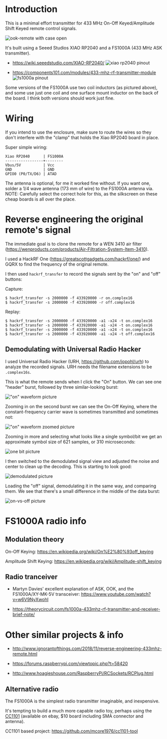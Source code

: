 # Introduction

This is a minimal effort transmitter for 433 MHz On-Off Keyed/Amplitude
Shift Keyed remote control signals.

![ook-remote with case open](pics/ook-remote.jpg)

It's built using a Seeed Studios XIAO RP2040 and a FS1000A (433 MHz
ASK transmitter).

* <https://wiki.seeedstudio.com/XIAO-RP2040/> ![xiao rp2040
pinout](doc/xiao-rp2040-pinout.jpg)

* <https://components101.com/modules/433-mhz-rf-transmitter-module>
![fs1000a pinout](doc/fs1000a.jpg)

Some versions of the FS1000A use two coil inductors (as pictured above),
and some use just one coil and one surface mount inductor on the back
of the board.  I think both versions should work just fine.


# Wiring

If you intend to use the enclosure, make sure to route the wires so
they don't interfere with the "clamp" that holds the Xiao RP2040 board
in place.

Super simple wiring:

```
Xiao RP2040      | FS1000A
-----------------+--------
Vbus/5V          | Vcc
GND              | GND
GPIO0 (P0/TX/D6) | ATAD
```

The antenna is optional, for me it worked fine without.  If you want one,
solder a 1/4 wave antenna (173 mm of wire) to the FS1000A antenna via.
NOTE: Carefully select the correct hole for this, as the silkscreen on
these cheap boards is all over the place.


# Reverse engineering the original remote's signal

The immediate goal is to clone the remote for a WEN 3410 air filter
(<https://wenproducts.com/products/Air-Filtration-System-Item-3410>).

I used a HackRF One (<https://greatscottgadgets.com/hackrf/one/>) and
GQRX to find the frequency of the original remote.

I then used `hackrf_transfer` to record the signals sent by the "on"
and "off" buttons:

Capture:

```
$ hackrf_transfer -s 2000000 -f 433920000 -r on.complex16
$ hackrf_transfer -s 2000000 -f 433920000 -r off.complex16
```

Replay:

```
$ hackrf_transfer -s 2000000 -f 433920000 -a1 -x24 -t on.complex16
$ hackrf_transfer -s 2000000 -f 433920000 -a1 -x24 -t on.complex16
$ hackrf_transfer -s 2000000 -f 433920000 -a1 -x24 -t on.complex16
$ hackrf_transfer -s 2000000 -f 433920000 -a1 -x24 -t off.complex16
```


## Demodulating with Universal Radio Hacker

I used Universal Radio Hacker (URH, <https://github.com/jopohl/urh>) to
analyze the recorded signals.  URH needs the filename extensions to be
`.complex16s`.

This is what the remote sends when I click the "On" button.  We can see
one "header" burst, followed by three similar-looking burst:

!["on" waveform picture](pics/on-waveform.png)

Zooming in on the second burst we can see the On-Off Keying, where the
constant-frequency carrier wave is sometimes transmitted and sometimes
not:

!["on" waveform zoomed picture](pics/on-waveform-zoom.png)

Zooming in more and selecting what looks like a single symbol/bit we
get an approximate symbol size of 621 samples, or 310 microseconds:

![one bit picture](pics/on-one-symbol.png)

I then switched to the demodulated signal view and adjusted the noise
and center to clean up the decoding.  This is starting to look good:

![demodulated picture](pics/on-demodulated.png)

Loading the "off" signal, demodulating it in the same way, and comparing
them.  We see that there's a small difference in the middle of the
data burst:

![on-vs-off picture](pics/on-vs-off.png)


# FS1000A radio info


## Modulation theory

On-Off Keying: <https://en.wikipedia.org/wiki/On%E2%80%93off_keying>

Amplitude Shift Keying: <https://en.wikipedia.org/wiki/Amplitude-shift_keying>


## Radio tranceiver

* Martyn Davies' excellent explanation of ASK,
  OOK, and the FS1000A/XY-MK-5V transceiver:
  <https://www.youtube.com/watch?v=w6V9NyXwohI>

* <https://theorycircuit.com/fs1000a-433mhz-rf-transmitter-and-receiver-brief-note/>


# Other similar projects & info

* <http://www.ignorantofthings.com/2018/11/reverse-engineering-433mhz-remote.html>

* <https://forums.raspberrypi.com/viewtopic.php?t=58420>

* <http://www.hoagieshouse.com/RaspberryPi/RCSockets/RCPlug.html>


## Alternative radio

The FS1000A is the simplest radio transmitter imaginable, and inexpensive.

It's tempting to build a much more capable radio toy, perhaps using
the [CC1101](https://www.ti.com/product/CC1101) (available on ebay,
$10 board including SMA connector and antenna).

CC1101 based project: <https://github.com/mcore1976/cc1101-tool>
